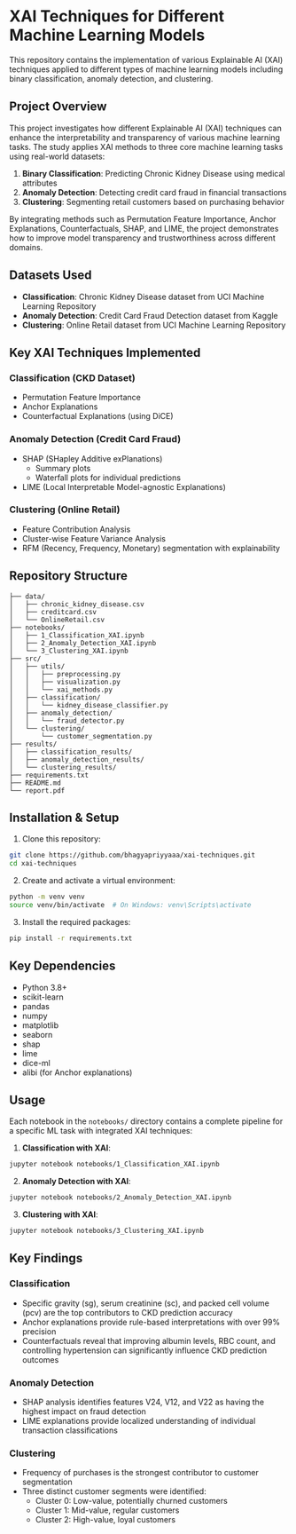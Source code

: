 # XAI Techniques for Different Machine Learning Models

This repository contains the implementation of various Explainable AI (XAI) techniques applied to different types of machine learning models including binary classification, anomaly detection, and clustering.

## Project Overview

This project investigates how different Explainable AI (XAI) techniques can enhance the interpretability and transparency of various machine learning tasks. The study applies XAI methods to three core machine learning tasks using real-world datasets:

1. **Binary Classification**: Predicting Chronic Kidney Disease using medical attributes
2. **Anomaly Detection**: Detecting credit card fraud in financial transactions
3. **Clustering**: Segmenting retail customers based on purchasing behavior

By integrating methods such as Permutation Feature Importance, Anchor Explanations, Counterfactuals, SHAP, and LIME, the project demonstrates how to improve model transparency and trustworthiness across different domains.

## Datasets Used

- **Classification**: Chronic Kidney Disease dataset from UCI Machine Learning Repository
- **Anomaly Detection**: Credit Card Fraud Detection dataset from Kaggle
- **Clustering**: Online Retail dataset from UCI Machine Learning Repository

## Key XAI Techniques Implemented

### Classification (CKD Dataset)
- Permutation Feature Importance
- Anchor Explanations
- Counterfactual Explanations (using DiCE)

### Anomaly Detection (Credit Card Fraud)
- SHAP (SHapley Additive exPlanations)
  - Summary plots
  - Waterfall plots for individual predictions
- LIME (Local Interpretable Model-agnostic Explanations)

### Clustering (Online Retail)
- Feature Contribution Analysis
- Cluster-wise Feature Variance Analysis
- RFM (Recency, Frequency, Monetary) segmentation with explainability

## Repository Structure

```
├── data/
│   ├── chronic_kidney_disease.csv
│   ├── creditcard.csv
│   └── OnlineRetail.csv
├── notebooks/
│   ├── 1_Classification_XAI.ipynb
│   ├── 2_Anomaly_Detection_XAI.ipynb
│   └── 3_Clustering_XAI.ipynb
├── src/
│   ├── utils/
│   │   ├── preprocessing.py
│   │   ├── visualization.py
│   │   └── xai_methods.py
│   ├── classification/
│   │   └── kidney_disease_classifier.py
│   ├── anomaly_detection/
│   │   └── fraud_detector.py
│   └── clustering/
│       └── customer_segmentation.py
├── results/
│   ├── classification_results/
│   ├── anomaly_detection_results/
│   └── clustering_results/
├── requirements.txt
├── README.md
└── report.pdf
```

## Installation & Setup

1. Clone this repository:
```bash
git clone https://github.com/bhagyapriyyaaa/xai-techniques.git
cd xai-techniques
```

2. Create and activate a virtual environment:
```bash
python -m venv venv
source venv/bin/activate  # On Windows: venv\Scripts\activate
```

3. Install the required packages:
```bash
pip install -r requirements.txt
```

## Key Dependencies

- Python 3.8+
- scikit-learn
- pandas
- numpy
- matplotlib
- seaborn
- shap
- lime
- dice-ml
- alibi (for Anchor explanations)

## Usage

Each notebook in the `notebooks/` directory contains a complete pipeline for a specific ML task with integrated XAI techniques:

1. **Classification with XAI**:
```bash
jupyter notebook notebooks/1_Classification_XAI.ipynb
```

2. **Anomaly Detection with XAI**:
```bash
jupyter notebook notebooks/2_Anomaly_Detection_XAI.ipynb
```

3. **Clustering with XAI**:
```bash
jupyter notebook notebooks/3_Clustering_XAI.ipynb
```

## Key Findings

### Classification
- Specific gravity (sg), serum creatinine (sc), and packed cell volume (pcv) are the top contributors to CKD prediction accuracy
- Anchor explanations provide rule-based interpretations with over 99% precision
- Counterfactuals reveal that improving albumin levels, RBC count, and controlling hypertension can significantly influence CKD prediction outcomes

### Anomaly Detection
- SHAP analysis identifies features V24, V12, and V22 as having the highest impact on fraud detection
- LIME explanations provide localized understanding of individual transaction classifications

### Clustering
- Frequency of purchases is the strongest contributor to customer segmentation
- Three distinct customer segments were identified:
  - Cluster 0: Low-value, potentially churned customers
  - Cluster 1: Mid-value, regular customers
  - Cluster 2: High-value, loyal customers
